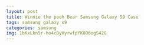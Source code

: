 ```yaml
---
layout: post
title: Winnie the pooh Bear Samsung Galaxy S9 Case
tags: samsung galaxy s9
categories: samsung
img: 1bKxLkn5r-ho4cDyHyrwfpYK8O6ogS42G
---
```


